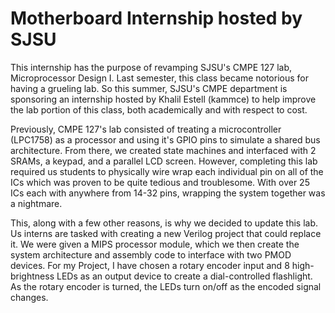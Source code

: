 # Motherboard Internship hosted by SJSU
This internship has the purpose of revamping SJSU's CMPE 127 lab, Microprocessor Design I.
Last semester, this class became notorious for having a grueling lab. So this summer, SJSU's CMPE department is sponsoring an internship hosted by Khalil Estell (kammce) to help improve the lab portion of this class, both academically and with respect to cost. 

Previously, CMPE 127's lab consisted of treating a microcontroller (LPC1758) as a processor and using it's GPIO pins to simulate a shared bus architecture. From there, we created state machines and interfaced with 2 SRAMs, a keypad, and a parallel LCD screen. However, completing this lab required us students to physically wire wrap each individual pin on all of the ICs which was proven to be quite tedious and troublesome. With over 25 ICs each with anywhere from 14-32 pins, wrapping the system together was a nightmare.

This, along with a few other reasons, is why we decided to update this lab. Us interns are tasked with creating a new Verilog project that could replace it. We were given a MIPS processor module, which we then create the system architecture and assembly code to interface with two PMOD devices. For my Project, I have chosen a rotary encoder input and 8 high-brightness LEDs as an output device to create a dial-controlled flashlight. As the rotary encoder is turned, the LEDs turn on/off as the encoded signal changes.
